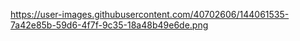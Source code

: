 https://user-images.githubusercontent.com/40702606/144061535-7a42e85b-59d6-4f7f-9c35-18a48b49e6de.png